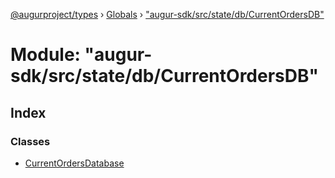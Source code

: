 [@augurproject/types](../README.md) › [Globals](../globals.md) › ["augur-sdk/src/state/db/CurrentOrdersDB"](_augur_sdk_src_state_db_currentordersdb_.md)

# Module: "augur-sdk/src/state/db/CurrentOrdersDB"

## Index

### Classes

* [CurrentOrdersDatabase](../classes/_augur_sdk_src_state_db_currentordersdb_.currentordersdatabase.md)
